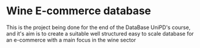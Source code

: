 # Wine E-commerce database

This is the project being done for the end of the DataBase UniPD's course, and it's aim is to create a suitable well structured easy to scale database for an e-commerce with a main focus in the wine sector
